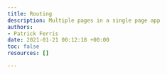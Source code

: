 ```yaml
---
title: Routing
description: Multiple pages in a single page app
authors:
- Patrick Ferris
date: 2021-01-21 00:12:18 +00:00
toc: false
resources: []

---
```


